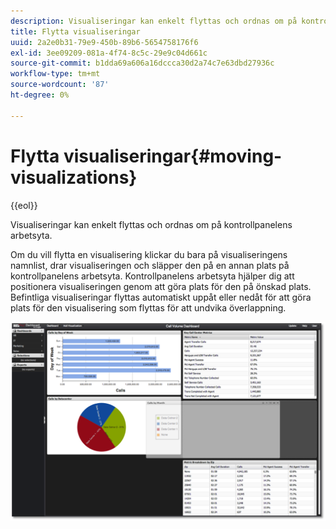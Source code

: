 ```yaml
---
description: Visualiseringar kan enkelt flyttas och ordnas om på kontrollpanelens arbetsyta.
title: Flytta visualiseringar
uuid: 2a2e0b31-79e9-450b-89b6-5654758176f6
exl-id: 3ee09209-081a-4f74-8c5c-29e9c04d661c
source-git-commit: b1dda69a606a16dccca30d2a74c7e63dbd27936c
workflow-type: tm+mt
source-wordcount: '87'
ht-degree: 0%

---
```


# Flytta visualiseringar{#moving-visualizations}

{{eol}}

Visualiseringar kan enkelt flyttas och ordnas om på kontrollpanelens arbetsyta.

Om du vill flytta en visualisering klickar du bara på visualiseringens namnlist, drar visualiseringen och släpper den på en annan plats på kontrollpanelens arbetsyta. Kontrollpanelens arbetsyta hjälper dig att positionera visualiseringen genom att göra plats för den på önskad plats. Befintliga visualiseringar flyttas automatiskt uppåt eller nedåt för att göra plats för den visualisering som flyttas för att undvika överlappning.

![](assets/move_visual.png)

